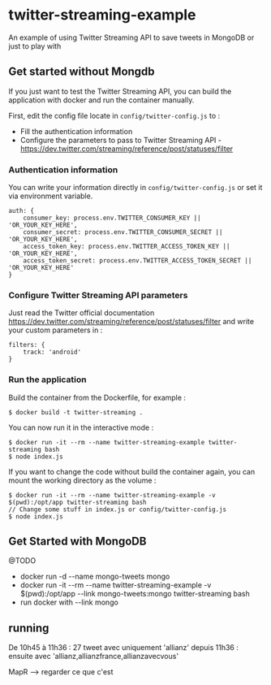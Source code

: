 # twitter-streaming-example

An example of using Twitter Streaming API to save tweets in MongoDB or just to play with

## Get started without Mongdb

If you just want to test the Twitter Streaming API, you can build the application with docker and run the container manually.

First, edit the config file locate in `config/twitter-config.js` to :

* Fill the authentication information
* Configure the parameters to pass to Twitter Streaming API - https://dev.twitter.com/streaming/reference/post/statuses/filter

### Authentication information

You can write your information directly in `config/twitter-config.js` or set it via environment variable.

    auth: {
        consumer_key: process.env.TWITTER_CONSUMER_KEY || 'OR_YOUR_KEY_HERE',
        consumer_secret: process.env.TWITTER_CONSUMER_SECRET || 'OR_YOUR_KEY_HERE',
        access_token_key: process.env.TWITTER_ACCESS_TOKEN_KEY || 'OR_YOUR_KEY_HERE',
        access_token_secret: process.env.TWITTER_ACCESS_TOKEN_SECRET || 'OR_YOUR_KEY_HERE'
    }

### Configure Twitter Streaming API parameters

Just read the Twitter official documentation https://dev.twitter.com/streaming/reference/post/statuses/filter and write your custom parameters in :

    filters: {
        track: 'android'
    }

### Run the application

Build the container from the Dockerfile, for example :

    $ docker build -t twitter-streaming .

You can now run it in the interactive mode :

    $ docker run -it --rm --name twitter-streaming-example twitter-streaming bash
    $ node index.js

If you want to change the code without build the container again, you can mount the working directory as the volume :

    $ docker run -it --rm --name twitter-streaming-example -v $(pwd):/opt/app twitter-streaming bash
    // Change some stuff in index.js or config/twitter-config.js
    $ node index.js


## Get Started with MongoDB

@TODO

* docker run -d --name mongo-tweets mongo
* docker run -it --rm --name twitter-streaming-example -v $(pwd):/opt/app --link mongo-tweets:mongo twitter-streaming bash
* run docker with --link mongo


## running

De 10h45 à 11h36 : 27 tweet avec uniquement 'allianz'
depuis 11h36 : ensuite avec 'allianz,allianzfrance,allianzavecvous'

MapR --> regarder ce que c'est
